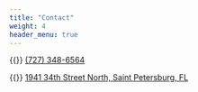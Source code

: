 ```yaml
---
title: "Contact"
weight: 4
header_menu: true
---
```


{{<icon class="fa fa-phone">}}&nbsp;[(727) 348-6564](tel:+17273486564)

{{<icon class="fa fa-map-pin">}}&nbsp;[1941 34th Street North, Saint Petersburg, FL](geo:27.790040495723833,-82.67812304791538)

